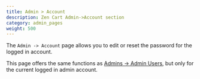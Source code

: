 ```yaml
---
title: Admin > Account 
description: Zen Cart Admin->Account section
category: admin_pages
weight: 500 
---
```


The `Admin -> Account` page allows you to edit or reset the password 
for the logged in account.

This page offers the same functions as [Admins -> Admin Users](/user/admin_pages/admins/admin_users/), but only for the current logged in admin account. 

